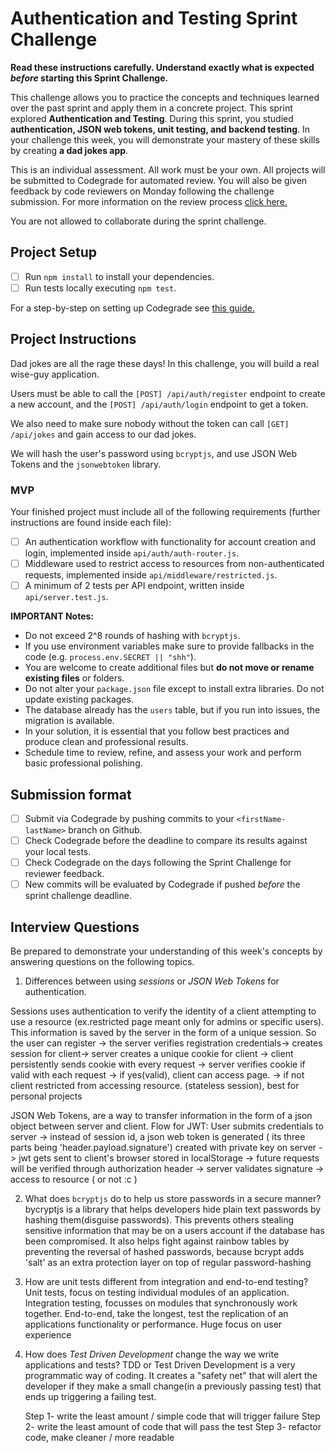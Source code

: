 # Authentication and Testing Sprint Challenge

**Read these instructions carefully. Understand exactly what is expected _before_ starting this Sprint Challenge.**

This challenge allows you to practice the concepts and techniques learned over the past sprint and apply them in a concrete project. This sprint explored **Authentication and Testing**. During this sprint, you studied **authentication, JSON web tokens, unit testing, and backend testing**. In your challenge this week, you will demonstrate your mastery of these skills by creating **a dad jokes app**.

This is an individual assessment. All work must be your own. All projects will be submitted to Codegrade for automated review. You will also be given feedback by code reviewers on Monday following the challenge submission. For more information on the review process [click here.](https://www.notion.so/lambdaschool/How-to-View-Feedback-in-CodeGrade-c5147cee220c4044a25de28bcb6bb54a)

You are not allowed to collaborate during the sprint challenge.

## Project Setup

- [ ] Run `npm install` to install your dependencies.
- [ ] Run tests locally executing `npm test`.

For a step-by-step on setting up Codegrade see [this guide.](https://www.notion.so/lambdaschool/Submitting-an-assignment-via-Code-Grade-A-Step-by-Step-Walkthrough-07bd65f5f8364e709ecb5064735ce374)

## Project Instructions

Dad jokes are all the rage these days! In this challenge, you will build a real wise-guy application.

Users must be able to call the `[POST] /api/auth/register` endpoint to create a new account, and the `[POST] /api/auth/login` endpoint to get a token.

We also need to make sure nobody without the token can call `[GET] /api/jokes` and gain access to our dad jokes.

We will hash the user's password using `bcryptjs`, and use JSON Web Tokens and the `jsonwebtoken` library.

### MVP

Your finished project must include all of the following requirements (further instructions are found inside each file):

- [ ] An authentication workflow with functionality for account creation and login, implemented inside `api/auth/auth-router.js`.
- [ ] Middleware used to restrict access to resources from non-authenticated requests, implemented inside `api/middleware/restricted.js`.
- [ ] A minimum of 2 tests per API endpoint, written inside `api/server.test.js`.

**IMPORTANT Notes:**

- Do not exceed 2^8 rounds of hashing with `bcryptjs`.
- If you use environment variables make sure to provide fallbacks in the code (e.g. `process.env.SECRET || "shh"`).
- You are welcome to create additional files but **do not move or rename existing files** or folders.
- Do not alter your `package.json` file except to install extra libraries. Do not update existing packages.
- The database already has the `users` table, but if you run into issues, the migration is available.
- In your solution, it is essential that you follow best practices and produce clean and professional results.
- Schedule time to review, refine, and assess your work and perform basic professional polishing.

## Submission format

- [ ] Submit via Codegrade by pushing commits to your `<firstName-lastName>` branch on Github.
- [ ] Check Codegrade before the deadline to compare its results against your local tests.
- [ ] Check Codegrade on the days following the Sprint Challenge for reviewer feedback.
- [ ] New commits will be evaluated by Codegrade if pushed _before_ the sprint challenge deadline.

## Interview Questions

Be prepared to demonstrate your understanding of this week's concepts by answering questions on the following topics.

1. Differences between using _sessions_ or _JSON Web Tokens_ for authentication.

Sessions uses authentication to verify the identity of a client attempting to use a resource (ex.restricted page meant only for admins or specific users). This information is saved by the server in the form of a unique session. So the user can register -> the server verifies registration credentials-> creates session for client-> server creates a unique cookie for client -> client persistently sends cookie with every request  -> server verifies cookie if valid with each request -> if yes(valid), client can access page. -> if not client restricted from accessing resource. (stateless session), best for personal projects


JSON Web Tokens, are a way to transfer information in the form of a json object between server and client.
Flow for JWT: User submits credentials to server -> instead of session id, a json web token is generated ( its three parts being 'header.payload.signature') created with private key on server -> jwt gets sent to client's browser stored in localStorage -> future requests will be verified through authorization header -> server validates signature -> access to resource ( or not :c )


2. What does `bcryptjs` do to help us store passwords in a secure manner?
bycryptjs is a library that helps developers hide plain text passwords by hashing them(disguise passwords). This prevents others stealing sensitive information that may be on a users account if the database has been compromised. It also helps fight against rainbow tables by preventing the reversal of hashed passwords, because bcrypt adds 'salt' as an extra protection layer on top of regular password-hashing

3. How are unit tests different from integration and end-to-end testing?
Unit tests, focus on testing individual modules of an application.
Integration testing, focusses on modules that synchronously work together.
End-to-end, take the longest, test the replication of an applications functionality or performance. Huge focus on user experience


4. How does _Test Driven Development_ change the way we write applications and tests?
TDD or Test Driven Development is a very programmatic way of coding. It creates a "safety net" that will alert the developer if they make a small change(in a previously passing test) that ends up triggering a failing test.

    Step 1- write the least amount / simple code that will trigger failure
    Step 2- write the least amount of code that will pass the test
    Step 3- refactor code, make cleaner / more readable

